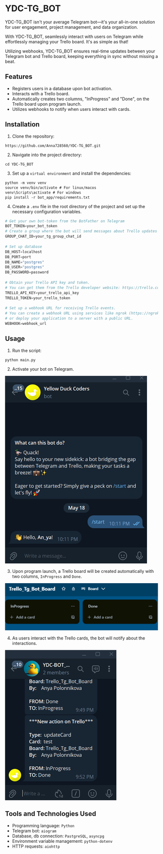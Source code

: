 # YDC-TG_BOT

YDC-TG_BOT isn't your average Telegram bot—it's your all-in-one solution for user engagement, project management, and data organization.

With YDC-TG_BOT, seamlessly interact with users on Telegram while effortlessly managing your Trello board. It's as simple as that!

Utilizing webhooks, YDC-TG_BOT ensures real-time updates between your Telegram bot and Trello board, keeping everything in sync without missing a beat.

## Features
* Registers users in a database upon bot activation.
* Interacts with a Trello board.
* Automatically creates two columns, "InProgress" and "Done", on the Trello board upon program launch.
* Utilizes webhooks to notify when users interact with cards.

## Installation

1. Clone the repository:
```shell
https://github.com/Anna728560/YDC-TG_BOT.git
```

2. Navigate into the project directory:
```shell
cd YDC-TG_BOT
```

3. Set up a `virtual environment` and install the dependencies:
```shell
python -m venv venv
source venv/bin/activate # For linux/macos
venv\Scripts\activate # For windows
pip install -r bot_app/requirements.txt
```

4. Create a `.env` file in the root directory of the project and set up the necessary configuration variables. 
```python
# Get your own bot-token from the BotFather on Telegram 
BOT_TOKEN=your_bot_token
# Create a group where the bot will send messages about Trello updates
GROUP_CHAT_ID=your_tg_group_chat_id

# Set up database
DB_HOST=localhost
DB_PORT=port
DB_NAME="postgres"
DB_USER="postgres"
DB_PASSWORD=password

# Obtain your Trello API key and token. 
# You can get them from the Trello developer website: https://trello.com/app-key
TRELLO_API_KEY=your_trello_api_key
TRELLO_TOKEN=your_trello_token

# Set up a webhook URL for receiving Trello events. 
# You can create a webhook URL using services like ngrok (https://ngrok.com/) 
# or deploy your application to a server with a public URL.
WEBHOOK=webhook_url
```

## Usage
1. Run the script:
```shell
python main.py
```
2. Activate your bot on Telegram.

![img.png](img.png)

3. Upon program launch, a Trello board will be created automatically with two columns, `InProgress` and `Done`.

![img_2.png](img_2.png)

4. As users interact with the Trello cards, the bot will notify about the interactions.

![img_1.png](img_1.png)

## Tools and Technologies Used

* Programming language: `Python`
* Telegram bot: `aiogram`
* Database, db connection: `PastgreSQL`, `asyncpg`
* Environment variable management: `python-dotenv`
* HTTP requests: `aiohttp`
